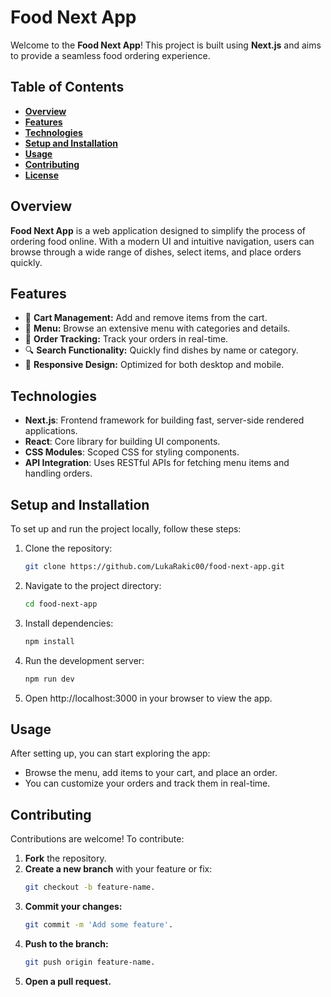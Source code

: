 # **Food Next App**

Welcome to the **Food Next App**! This project is built using **Next.js** and aims to provide a seamless food ordering experience.

## **Table of Contents**

- **[Overview](#overview)**
- **[Features](#features)**
- **[Technologies](#technologies)**
- **[Setup and Installation](#setup-and-installation)**
- **[Usage](#usage)**
- **[Contributing](#contributing)**
- **[License](#license)**

## **Overview**

**Food Next App** is a web application designed to simplify the process of ordering food online. With a modern UI and intuitive navigation, users can browse through a wide range of dishes, select items, and place orders quickly.

## **Features**

- 🛒 **Cart Management:** Add and remove items from the cart.
- 🍕 **Menu:** Browse an extensive menu with categories and details.
- 🚚 **Order Tracking:** Track your orders in real-time.
- 🔍 **Search Functionality:** Quickly find dishes by name or category.
- 📱 **Responsive Design:** Optimized for both desktop and mobile.

## **Technologies**

- **Next.js**: Frontend framework for building fast, server-side rendered applications.
- **React**: Core library for building UI components.
- **CSS Modules**: Scoped CSS for styling components.
- **API Integration**: Uses RESTful APIs for fetching menu items and handling orders.

## **Setup and Installation**

To set up and run the project locally, follow these steps:

1. Clone the repository:

   ```bash
   git clone https://github.com/LukaRakic00/food-next-app.git

2. Navigate to the project directory:
    ```bash
    cd food-next-app
3. Install dependencies:
    ```bash
    npm install
4. Run the development server:
    ```bash
    npm run dev
5. Open http://localhost:3000 in your browser to view the app.

## **Usage**
After setting up, you can start exploring the app:
* Browse the menu, add items to your cart, and place an order.
* You can customize your orders and track them in real-time.

## **Contributing**
Contributions are welcome! To contribute:

1. **Fork** the repository.
2. **Create a new branch** with your feature or fix:
   ```bash
   git checkout -b feature-name.
3. **Commit your changes:**
   ```bash
   git commit -m 'Add some feature'.
4. **Push to the branch:**
   ```bash
   git push origin feature-name.
5. **Open a pull request.**


